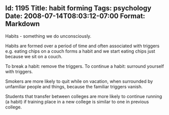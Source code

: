 Id: 1195
Title: habit forming
Tags: psychology
Date: 2008-07-14T08:03:12-07:00
Format: Markdown
--------------
Habits - something we do unconsciously.

Habits are formed over a period of time and often associated with
triggers e.g. eating chips on a couch forms a habit and we start eating
chips just because we sit on a couch.

To break a habit: remove the triggers. To continue a habit: surround
yourself with triggers.

Smokers are more likely to quit while on vacation, when surrounded by
unfamiliar people and things, because the familiar triggers vanish.

Students that transfer between colleges are more likely to continue
running (a habit) if training place in a new college is similar to one
in previous college.
